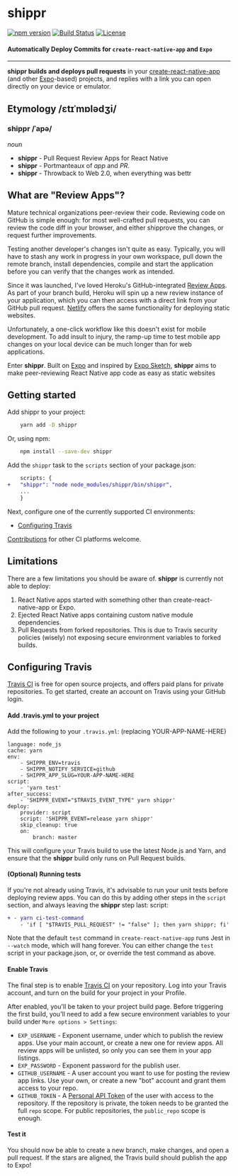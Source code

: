 # shippr
[![npm version][npm-badge]][npm-url]
[![Build Status][travis-badge]][travis-url]
[![License][license-badge]][license-url]

#### Automatically Deploy Commits for `create-react-native-app` and `Expo`

***

**shippr builds and deploys pull requests** in your [create-react-native-app](https://github.com/react-community/create-react-native-app) (and other [Expo](https://expo.io/)-based) projects, and replies with a link you can open directly on your device or emulator.

## Etymology /ɛtɪˈmɒlədʒi/

### shippr /ˈapə/
*noun*
- **shippr** - Pull Request Review Apps for React Native
- **shippr** - Portmanteaux of *app* and *PR*.
- **shippr** - Throwback to Web 2.0, when everything was bettr

## What are "Review Apps"?

Mature technical organizations peer-review their code. Reviewing code on GitHub is simple enough: for most well-crafted pull requests, you can review the code diff in your browser, and either shipprove the changes, or request further improvements.

Testing another developer's changes isn't quite as easy. Typically, you will have to stash any work in progress in your own workspace, pull down the remote branch, install dependencies, compile and start the application before you can verify that the changes work as intended.

Since it was launched, I've loved Heroku's GitHub-integrated [Review Apps](https://devcenter.heroku.com/articles/github-integration-review-apps). As part of your branch build, Heroku will spin up a new review instance of your application, which you can then access with a direct link from your GitHub pull request. [Netlify](https://www.netlify.com/) offers the same functionality for deploying static websites.

Unfortunately, a one-click workflow like this doesn't exist for mobile development. To add insult to injury, the ramp-up time to test mobile app changes on your local device can be much longer than for web applications.

Enter **shippr**. Built on [Expo](https://expo.io) and inspired by [Expo Sketch](https://sketch.expo.io), **shippr** aims to make peer-reviewing React Native app code as easy as static websites

## Getting started

Add shippr to your project:
```sh
	yarn add -D shippr
```

Or, using npm:
```sh
	npm install --save-dev shippr
```

Add the `shippr` task to the `scripts` section of your package.json:
```diff
	scripts: {
+   "shippr": "node node_modules/shippr/bin/shippr",
	...
	}
```

Next, configure one of the currently supported CI environments:
- [Configuring Travis](#configuring-travis)

[Contributions](https://github.com/leonardodino/shippr/pulls) for other CI platforms welcome.

## Limitations

There are a few limitations you should be aware of. **shippr** is currently not able to deploy:

1. React Native apps started with something other than create-react-native-app or Expo.
2. Ejected React Native apps containing custom native module dependencies.
3. Pull Requests from forked repositories. This is due to Travis security policies (wisely) not exposing secure environment variables to forked builds.


## Configuring Travis

[Travis CI](https://travis-ci.org) is free for open source projects, and offers paid plans for private repositories. To get started, create an account on Travis using your GitHub login.

#### Add .travis.yml to your project
Add the following to your `.travis.yml`: (replacing YOUR-APP-NAME-HERE)
```
language: node_js
cache: yarn
env:
	- SHIPPR_ENV=travis
	- SHIPPR_NOTIFY_SERVICE=github
	- SHIPPR_APP_SLUG=YOUR-APP-NAME-HERE
script:
	- 'yarn test'
after_success:
	- 'SHIPPR_EVENT="$TRAVIS_EVENT_TYPE" yarn shippr'
deploy:
	provider: script
	script: 'SHIPPR_EVENT=release yarn shippr'
	skip_cleanup: true
	on:
		branch: master
```
This will configure your Travis build to use the latest Node.js and Yarn, and ensure that the **shippr** build only runs on Pull Request builds.

#### (Optional) Running tests

If you're not already using Travis, it's advisable to run your unit tests before deploying review apps. You can do this by adding other steps in the `script` section, and always leaving the **shippr** step last:
script:
```diff
+ - yarn ci-test-command
	- 'if [ "$TRAVIS_PULL_REQUEST" != "false" ]; then yarn shippr; fi'
```

Note that the default `test` command in `create-react-native-app` runs Jest in `--watch` mode, which will hang forever. You can either change the `test` script in your package.json, or, or override the test command as above.

#### Enable Travis

The final step is to enable [Travis CI](https://travis-ci.org) on your repository. Log into your Travis account, and turn on the build for your project in your Profile.

After enabled, you'll be taken to your project build page. Before triggering the first build, you'll need to add a few secure environment variables to your build under `More options > Settings`:
 - `EXP_USERNAME` - Exponent username, under which to publish the review apps. Use your main account, or create a new one for review apps. All review apps will be unlisted, so only you can see them in your app listings.
 - `EXP_PASSWORD` - Exponent password for the publish user.
 - `GITHUB_USERNAME` - A user account you want to use for posting the review app links. Use your own, or create a new "bot" account and grant them access to your repo.
 - `GITHUB_TOKEN` - A [Personal API Token](https://github.com/blog/1509-personal-api-tokens) of the user with access to the repository. If the repository is private, the token needs to be granted the full `repo` scope. For public repositories, the `public_repo` scope is enough.

#### Test it

You should now be able to create a new branch, make changes, and open a pull request. If the stars are aligned, the Travis build should publish the app to Expo!


[npm-badge]: https://img.shields.io/npm/v/shippr.svg
[npm-url]: https://www.npmjs.com/package/shippr
[travis-badge]: https://api.travis-ci.org/leonardodino/shippr.svg
[travis-url]: https://travis-ci.org/leonardodino/shippr
[license-badge]: https://img.shields.io/badge/license-MIT-blue.svg
[license-url]: https://raw.githubusercontent.com/leonardodino/shippr/master/LICENSE
